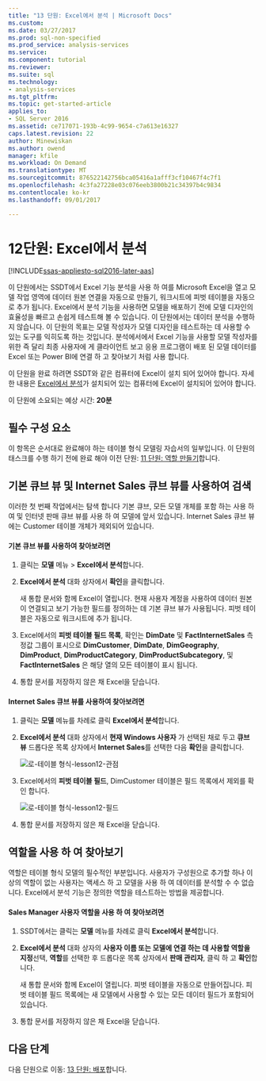 ```yaml
---
title: "13 단원: Excel에서 분석 | Microsoft Docs"
ms.custom: 
ms.date: 03/27/2017
ms.prod: sql-non-specified
ms.prod_service: analysis-services
ms.service: 
ms.component: tutorial
ms.reviewer: 
ms.suite: sql
ms.technology:
- analysis-services
ms.tgt_pltfrm: 
ms.topic: get-started-article
applies_to:
- SQL Server 2016
ms.assetid: ce717071-193b-4c99-9654-c7a613e16327
caps.latest.revision: 22
author: Minewiskan
ms.author: owend
manager: kfile
ms.workload: On Demand
ms.translationtype: MT
ms.sourcegitcommit: 876522142756bca05416a1afff3cf10467f4c7f1
ms.openlocfilehash: 4c3fa27228e03c076eeb3800b21c34397b4c9834
ms.contentlocale: ko-kr
ms.lasthandoff: 09/01/2017

---
```

# <a name="lesson-12-analyze-in-excel"></a>12단원: Excel에서 분석
[!INCLUDE[ssas-appliesto-sql2016-later-aas](../includes/ssas-appliesto-sql2016-later-aas.md)]

이 단원에서는 SSDT에서 Excel 기능 분석을 사용 하 여를 Microsoft Excel을 열고 모델 작업 영역에 데이터 원본 연결을 자동으로 만들기, 워크시트에 피벗 테이블을 자동으로 추가 됩니다. Excel에서 분석 기능을 사용하면 모델을 배포하기 전에 모델 디자인의 효율성을 빠르고 손쉽게 테스트해 볼 수 있습니다. 이 단원에서는 데이터 분석을 수행하지 않습니다. 이 단원의 목표는 모델 작성자가 모델 디자인을 테스트하는 데 사용할 수 있는 도구를 익히도록 하는 것입니다. 분석에서에서 Excel 기능을 사용할 모델 작성자를 위한 즉 달리 최종 사용자에 게 클라이언트 보고 응용 프로그램이 배포 된 모델 데이터를 Excel 또는 Power BI에 연결 하 고 찾아보기 처럼 사용 합니다.  
  
이 단원을 완료 하려면 SSDT와 같은 컴퓨터에 Excel이 설치 되어 있어야 합니다. 자세한 내용은 [Excel에서 분석](../analysis-services/tabular-models/analyze-in-excel-ssas-tabular.md)가 설치되어 있는 컴퓨터에 Excel이 설치되어 있어야 합니다.  
  
이 단원에 소요되는 예상 시간: **20분**  
  
## <a name="prerequisites"></a>필수 구성 요소  
이 항목은 순서대로 완료해야 하는 테이블 형식 모델링 자습서의 일부입니다. 이 단원의 태스크를 수행 하기 전에 완료 해야 이전 단원: [11 단원: 역할 만들기](../analysis-services/lesson-11-create-roles.md)합니다.  
  
## <a name="browse-using-the-default-and-internet-sales-perspectives"></a>기본 큐브 뷰 및 Internet Sales 큐브 뷰를 사용하여 검색  
이러한 첫 번째 작업에서는 탐색 합니다 기본 큐브, 모든 모델 개체를 포함 하는 사용 하 여 및 인터넷 판매 큐브 뷰를 사용 하 여 모델에 앞서 있습니다. Internet Sales 큐브 뷰에는 Customer 테이블 개체가 제외되어 있습니다.  
  
#### <a name="to-browse-by-using-the-default-perspective"></a>기본 큐브 뷰를 사용하여 찾아보려면  
  
1.  클릭는 **모델** 메뉴 > **Excel에서 분석**합니다.  
  
2.  **Excel에서 분석** 대화 상자에서 **확인**을 클릭합니다.  
  
    새 통합 문서와 함께 Excel이 열립니다. 현재 사용자 계정을 사용하여 데이터 원본이 연결되고 보기 가능한 필드를 정의하는 데 기본 큐브 뷰가 사용됩니다. 피벗 테이블은 자동으로 워크시트에 추가 됩니다.  
  
3.  Excel에서의 **피벗 테이블 필드 목록**, 확인는 **DimDate** 및 **FactInternetSales** 측정값 그룹이 표시으로 **DimCustomer**, **DimDate**, **DimGeography**, **DimProduct**, **DimProductCategory**,  **DimProductSubcategory**, 및 **FactInternetSales** 은 해당 열의 모든 테이블이 표시 됩니다.  
  
4.  통합 문서를 저장하지 않은 채 Excel을 닫습니다.  
  
#### <a name="to-browse-by-using-the-internet-sales-perspective"></a>Internet Sales 큐브 뷰를 사용하여 찾아보려면  
  
1.  클릭는 **모델** 메뉴를 차례로 클릭 **Excel에서 분석**합니다.  
  
2.  **Excel에서 분석** 대화 상자에서 **현재 Windows 사용자** 가 선택된 채로 두고 **큐브 뷰** 드롭다운 목록 상자에서 **Internet Sales**를 선택한 다음 **확인**을 클릭합니다. 
    
    ![로-테이블 형식-lesson12-관점](../analysis-services/media/as-tabular-lesson12-perspective.png)
    
3.  Excel에서의 **피벗 테이블 필드**, DimCustomer 테이블은 필드 목록에서 제외를 확인 합니다.  
    
    ![로-테이블 형식-lesson12-필드](../analysis-services/media/as-tabular-lesson12-fields.png)
    
4.  통합 문서를 저장하지 않은 채 Excel을 닫습니다.  
  
## <a name="browse-by-using-roles"></a>역할을 사용 하 여 찾아보기  
역할은 테이블 형식 모델의 필수적인 부분입니다. 사용자가 구성원으로 추가할 하나 이상의 역할이 없는 사용자는 액세스 하 고 모델을 사용 하 여 데이터를 분석할 수 수 없습니다. Excel에서 분석 기능은 정의한 역할을 테스트하는 방법을 제공합니다.  
  
#### <a name="to-browse-by-using-the-sales-manager-user-role"></a>Sales Manager 사용자 역할을 사용 하 여 찾아보려면  
  
1.  SSDT에서는 클릭는 **모델** 메뉴를 차례로 클릭 **Excel에서 분석**합니다.  
  
2.  **Excel에서 분석** 대화 상자의 **사용자 이름 또는 모델에 연결 하는 데 사용할 역할을 지정**선택, **역할**를 선택한 후 드롭다운 목록 상자에서 **판매 관리자**, 클릭 하 고 **확인**합니다.  
  
    새 통합 문서와 함께 Excel이 열립니다. 피벗 테이블을 자동으로 만들어집니다. 피벗 테이블 필드 목록에는 새 모델에서 사용할 수 있는 모든 데이터 필드가 포함되어 있습니다.  
      
3.  통합 문서를 저장하지 않은 채 Excel을 닫습니다.  
  
## <a name="whats-next"></a>다음 단계
다음 단원으로 이동: [13 단원: 배포](../analysis-services/lesson-13-deploy.md)합니다.

  
  
  

